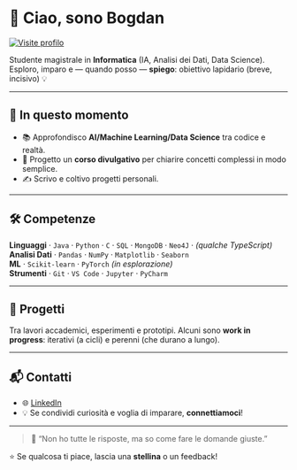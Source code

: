 # 👋 Ciao, sono Bogdan

[![Visite profilo](https://komarev.com/ghpvc/?username=USERNAME&label=Visite%20profilo&style=flat)](https://github.com/USERNAME)

Studente magistrale in **Informatica** (IA, Analisi dei Dati, Data Science).  
Esploro, imparo e — quando posso — **spiego**: obiettivo lapidario (breve, incisivo) 💡

---

## 🚀 In questo momento
- 📚 Approfondisco **AI/Machine Learning/Data Science** tra codice e realtà.
- 🧠 Progetto un **corso divulgativo** per chiarire concetti complessi in modo semplice.
- ✍️ Scrivo e coltivo progetti personali.

---

## 🛠️ Competenze
**Linguaggi** · `Java` · `Python` · `C` · `SQL` · `MongoDB` · `Neo4J` · *(qualche TypeScript)*  
**Analisi Dati** · `Pandas` · `NumPy` · `Matplotlib` · `Seaborn`  
**ML** · `Scikit-learn` · `PyTorch` *(in esplorazione)*  
**Strumenti** · `Git` · `VS Code` · `Jupyter` · `PyCharm`

---

## 🧪 Progetti
Tra lavori accademici, esperimenti e prototipi. Alcuni sono **work in progress**: iterativi (a cicli) e perenni (che durano a lungo).

---

## 📬 Contatti
- 🌐 [LinkedIn](https://www.linkedin.com/in/bogdan-donici)
- 💡 Se condividi curiosità e voglia di imparare, **connettiamoci**!

---

> 🧠 “Non ho tutte le risposte, ma so come fare le domande giuste.”

⭐️ Se qualcosa ti piace, lascia una **stellina** o un feedback!
